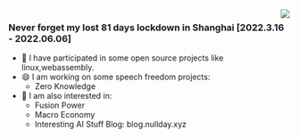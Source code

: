 
<img align="right" src="https://github-readme-stats.vercel.app/api?username=aseaday&count_private=true&show_icons=true&theme=vue" />

### Never forget my lost 81 days lockdown in Shanghai [2022.3.16 - 2022.06.06]
- 🔭 I have participated in some open source projects like linux,webassembly.
- 😄 I am working on some speech freedom projects:
  - Zero Knowledge
- 🤔 I am also interested in:
  - Fusion Power
  - Macro Economy
  - Interesting AI Stuff
Blog: blog.nullday.xyz
